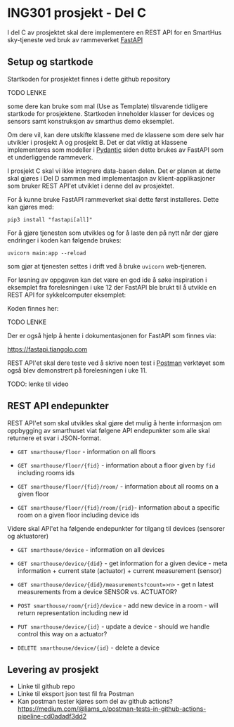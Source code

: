 # ING301 prosjekt - Del C

I del C av prosjektet skal dere implementere en REST API for en SmartHus sky-tjeneste ved bruk av rammeverket [FastAPI](https://fastapi.tiangolo.com)

## Setup og startkode

Startkoden for prosjektet finnes i dette github repository 

TODO LENKE

some dere kan bruke som mal (Use as Template) tilsvarende tidligere startkode for prosjektene. Startkoden inneholder klasser for devices og sensors samt konstruksjon av smarthus demo eksemplet. 

Om dere vil, kan dere utskifte klassene med de klassene som dere selv har utvikler i prosjekt A og prosjekt B. Det er dat viktig at klassene implementeres som modeller i [Pydantic](https://docs.pydantic.dev/usage/models/) siden dette brukes av FastAPI som et underliggende rammeverk.

I prosjekt C skal vi ikke integrere data-basen delen. Det er planen at dette skal gjøres i Del D sammen med implementasjon av klient-applikasjoner som bruker REST API'et utviklet i denne del av prosjektet.

For å kunne bruke FastAPI rammeverket skal dette først installeres. Dette kan gjøres med:

```
pip3 install "fastapi[all]"
```

For å gjøre tjenesten som utvikles og for å laste den på nytt når der gjøre endringer i koden kan følgende brukes:

```
uvicorn main:app --reload
```

som gjør at tjenesten settes i drift ved å bruke `uvicorn` web-tjeneren. 

For løsning av oppgaven kan det være en god ide å søke inspiration i eksemplet fra forelesningen i uke 12 der FastAPI ble brukt til å utvikle en REST API for sykkelcomputer eksemplet:

Koden finnes her:

TODO LENKE

Der er også hjelp å hente i dokumentasjonen for FastAPI som finnes via:

https://fastapi.tiangolo.com

REST API'et skal dere teste ved å skrive noen test i [Postman](https://www.postman.com) verktøyet som også blev demonstrert på forelesningen i uke 11. 

TODO: lenke til video

## REST API endepunkter

REST API'et som skal utvikles skal gjøre det mulig å hente informasjon om oppbygging av smarthuset viat følgene API endepunkter som alle skal returnere et svar i JSON-format.


- `GET smarthouse/floor` - information on all floors

- `GET smarthouse/floor/{fid}` - information about a floor given by `fid` including rooms ids
 
- `GET smarthouse/floor/{fid}/room/` - information about all rooms on a given floor

- `GET smarthouse/floor/{fid}/room/{rid}`- information about a specific room on a given floor including device ids

Videre skal API'et ha følgende endepunkter for tilgang til devices (sensorer og aktuatorer)

- `GET smarthouse/device` - information on all devices

- `GET smarthouse/device/{did}` - get information for a given device - meta information + current state (actuator) + current measurement (sensor)

- `GET smarthouse/device/{did}/measurements?count=>n>` - get n latest measurements from a device SENSOR vs. ACTUATOR?

- `POST smarthouse/room/{rid}/device` - add new device in a room - will return representation including new id

- `PUT smarthouse/device/{id}` - update a device - should we handle control this way on a actuator?

- `DELETE smarthouse/device/{id}` - delete a device

## Levering av prosjekt

- Linke til github repo
- Linke til eksport json test fil fra Postman
- Kan postman tester kjøres som del av github actions? https://medium.com/@liams_o/postman-tests-in-github-actions-pipeline-cd0adadf3dd2
